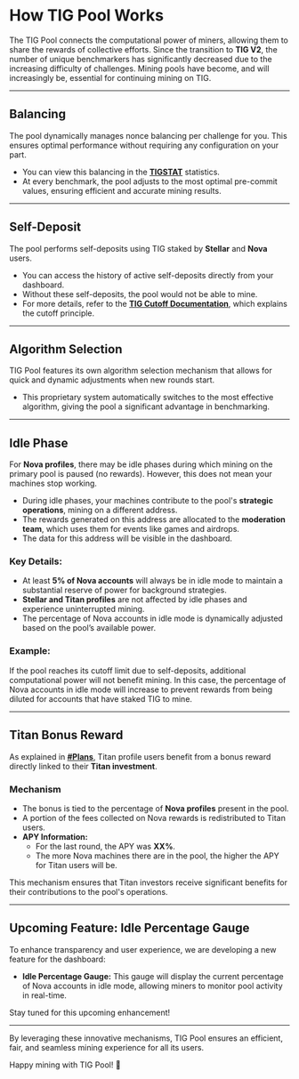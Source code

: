 # How TIG Pool Works

The TIG Pool connects the computational power of miners, allowing them to share the rewards of collective efforts. Since the transition to **TIG V2**, the number of unique benchmarkers has significantly decreased due to the increasing difficulty of challenges. Mining pools have become, and will increasingly be, essential for continuing mining on TIG.

---

## Balancing

The pool dynamically manages nonce balancing per challenge for you. This ensures optimal performance without requiring any configuration on your part.

- You can view this balancing in the **[TIGSTAT](https://tigstats.com/benchmarkers/0x8bc5ee3c32c3e7d53fcde11cd22b5bf855acebec)** statistics.
- At every benchmark, the pool adjusts to the most optimal pre-commit values, ensuring efficient and accurate mining results.

---

## Self-Deposit

The pool performs self-deposits using TIG staked by **Stellar** and **Nova** users.

- You can access the history of active self-deposits directly from your dashboard.
- Without these self-deposits, the pool would not be able to mine.
- For more details, refer to the **[TIG Cutoff Documentation](https://github.com/tig-foundation/tig-monorepo/blob/8c0668b90f6847da67d545c9d6b645556f4f2850/docs/tech/4_benchmarkers.md?plain=1#L139)**, which explains the cutoff principle.

---

## Algorithm Selection

TIG Pool features its own algorithm selection mechanism that allows for quick and dynamic adjustments when new rounds start.

- This proprietary system automatically switches to the most effective algorithm, giving the pool a significant advantage in benchmarking.

---

## Idle Phase

For **Nova profiles**, there may be idle phases during which mining on the primary pool is paused (no rewards). However, this does not mean your machines stop working.

- During idle phases, your machines contribute to the pool's **strategic operations**, mining on a different address.
- The rewards generated on this address are allocated to the **moderation team**, which uses them for events like games and airdrops.
- The data for this address will be visible in the dashboard.

### Key Details:

- At least **5% of Nova accounts** will always be in idle mode to maintain a substantial reserve of power for background strategies.
- **Stellar and Titan profiles** are not affected by idle phases and experience uninterrupted mining.
- The percentage of Nova accounts in idle mode is dynamically adjusted based on the pool’s available power.

### Example:

If the pool reaches its cutoff limit due to self-deposits, additional computational power will not benefit mining. In this case, the percentage of Nova accounts in idle mode will increase to prevent rewards from being diluted for accounts that have staked TIG to mine.

---

## Titan Bonus Reward  

As explained in **[#Plans](#)**, Titan profile users benefit from a bonus reward directly linked to their **Titan investment**.

### Mechanism  

- The bonus is tied to the percentage of **Nova profiles** present in the pool.  
- A portion of the fees collected on Nova rewards is redistributed to Titan users.  
- **APY Information:**  
  - For the last round, the APY was **XX%**.  
  - The more Nova machines there are in the pool, the higher the APY for Titan users will be.  

This mechanism ensures that Titan investors receive significant benefits for their contributions to the pool's operations.  

---

## Upcoming Feature: Idle Percentage Gauge

To enhance transparency and user experience, we are developing a new feature for the dashboard:

- **Idle Percentage Gauge:** This gauge will display the current percentage of Nova accounts in idle mode, allowing miners to monitor pool activity in real-time.

Stay tuned for this upcoming enhancement!

---

By leveraging these innovative mechanisms, TIG Pool ensures an efficient, fair, and seamless mining experience for all its users.

Happy mining with TIG Pool! 🚀
